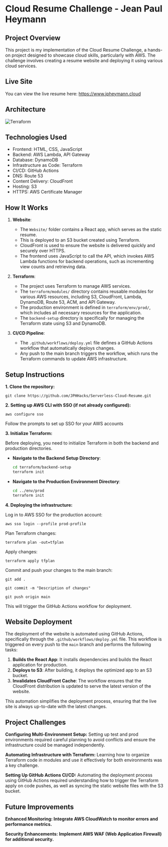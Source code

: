 # Cloud Resume Challenge - Jean Paul Heymann

## Project Overview
This project is my implementation of the Cloud Resume Challenge, a hands-on project designed to showcase cloud skills, particularly with AWS. The challenge involves creating a resume website and deploying it using various cloud services.

## Live Site

You can view the live resume here: https://www.jpheymann.cloud

## Architecture
![Terraform](https://github.com/user-attachments/assets/4a639474-7184-47f7-93a5-5fb99ec84668)



## Technologies Used
- Frontend: HTML, CSS, JavaScript
- Backend: AWS Lambda, API Gateway
- Database: DynamoDB
- Infrastructure as Code: Terraform
- CI/CD: GitHub Actions
- DNS: Route 53
- Content Delivery: CloudFront
- Hosting: S3
- HTTPS: AWS Certificate Manager

## How It Works

1. **Website**:
   - The `Website/` folder contains a React app, which serves as the static resume.
   - This is deployed to an S3 bucket created using Terraform.
   - CloudFront is used to ensure the website is delivered quickly and securely over HTTPS.
   - The frontend uses JavaScript to call the API, which invokes AWS Lambda functions for backend operations, such as incrementing view counts and retrieving data.

3. **Terraform**:
   - The project uses Terraform to manage AWS services.
   - The `terraform/modules/` directory contains reusable modules for various AWS resources, including S3, CloudFront, Lambda, DynamoDB, Route 53, ACM, and API Gateway.
   - The production environment is defined in `terraform/env/prod/`, which includes all necessary resources for the application.
   - The `backend-setup` directory is specifically for managing the Terraform state using S3 and DynamoDB.

4. **CI/CD Pipeline**:
   - The `.github/workflows/deploy.yml` file defines a GitHub Actions workflow that automatically deploys changes.
   - Any push to the main branch triggers the workflow, which runs the Terraform commands to update AWS infrastructure.

## Setup Instructions

**1. Clone the repository:**

   `git clone https://github.com/JPHHacks/Serverless-Cloud-Resume.git`
   

**2. Setting up AWS CLI with SSO (if not already configured):**

   `aws configure sso`
   
   Follow the prompts to set up SSO for your AWS accounts

**3. Initialize Terraform:**

   Before deploying, you need to initialize Terraform in both the backend and production directories.

   - **Navigate to the Backend Setup Directory**:
     ```bash
     cd terraform/backend-setup
     terraform init
     ```

   - **Navigate to the Production Environment Directory**:
     ```bash
     cd ../env/prod
     terraform init
     ```

**4. Deploying the infrastructure:**

   Log in to AWS SSO for the production account:
   
   `aws sso login --profile prod-profile`
   
   Plan Terraform changes:
   
   `terraform plan -out=tfplan`
   
   Apply changes:
   
   `terraform apply tfplan`

   Commit and push your changes to the main branch:
   
   `git add .`
   
   `git commit -m "Description of changes"`
   
   `git push origin main`

   This will trigger the GitHub Actions workflow for deployment.               
   

## Website Deployment

The deployment of the website is automated using GitHub Actions, specifically through the `.github/workflows/deploy.yml` file. This workflow is triggered on every push to the `main` branch and performs the following tasks:

1. **Builds the React App**: It installs dependencies and builds the React application for production.
2. **Deploys to S3**: After building, it deploys the optimized app to an S3 bucket.
3. **Invalidates CloudFront Cache**: The workflow ensures that the CloudFront distribution is updated to serve the latest version of the website.

This automation simplifies the deployment process, ensuring that the live site is always up-to-date with the latest changes.

## Project Challenges

**Configuring Multi-Environment Setup:** 
Setting up test and prod environments required careful planning to avoid conflicts and ensure the infrastructure could be managed independently.

**Automating Infrastructure with Terraform:**
Learning how to organize Terraform code in modules and use it effectively for both environments was a key challenge.

**Setting Up GitHub Actions CI/CD:**
Automating the deployment process using GitHub Actions required understanding how to trigger the Terraform apply on code pushes, as well as syncing the static website files with the S3 bucket.

## Future Improvements

**Enhanced Monitoring: Integrate AWS CloudWatch to monitor errors and performance metrics.**

**Security Enhancements: Implement AWS WAF (Web Application Firewall) for additional security.**

